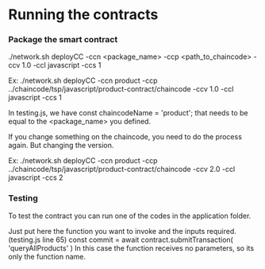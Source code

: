 # Running the contracts

### Package the smart contract

./network.sh deployCC -ccn <package_name> -ccp <path_to_chaincode> -ccv 1.0 -ccl javascript -ccs 1

Ex: ./network.sh deployCC -ccn product -ccp ../chaincode/tsp/javascript/product-contract/chaincode -ccv 1.0 -ccl javascript -ccs 1

In testing.js, we have const chaincodeName = 'product'; that needs to be equal to the <package_name> you defined.

If you change something on the chaincode, you need to do the process again. But changing the version.

Ex: ./network.sh deployCC -ccn product -ccp ../chaincode/tsp/javascript/product-contract/chaincode -ccv 2.0 -ccl javascript -ccs 2

### Testing
To test the contract you can run one of the codes in the application folder.

Just put here the function you want to invoke and the inputs required. (testing.js line 65)
const commit = await contract.submitTransaction(
            'queryAllProducts'
        )
In this case the function receives no parameters, so its only the function name.
